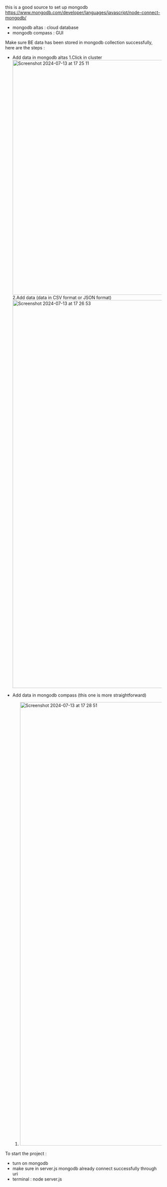 this is a good source to set up mongodb 
https://www.mongodb.com/developer/languages/javascript/node-connect-mongodb/

- mongodb altas : cloud database
- mongodb compass : GUI

Make sure BE data has been stored in mongodb collection successfully, here are the steps :

- Add data in mongodb altas
  1.Click in cluster <img width="753" alt="Screenshot 2024-07-13 at 17 25 11" src="https://github.com/user-attachments/assets/76055e50-5a47-4eaf-a1bc-64ca7118092e">
  2.Add data (data in CSV format or JSON format) <img width="1244" alt="Screenshot 2024-07-13 at 17 26 53" src="https://github.com/user-attachments/assets/5b82ac11-00c0-49c0-bd01-3ad8a8c645e3">

- Add data in mongodb compass (this one is more straightforward)
  1. <img width="1422" alt="Screenshot 2024-07-13 at 17 28 51" src="https://github.com/user-attachments/assets/dde5f189-4dc1-475f-bfee-c51b4c2f1f89">




To start the project :

- turn on mongodb
- make sure in server.js mongodb already connect successfully through uri
- terminal : node server.js

